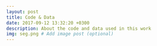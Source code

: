 ```yaml
---
layout: post
title: Code & Data
date: 2017-09-12 13:32:20 +0300
description: About the code and data used in this work
img: seg.png # Add image post (optional)
---
```

